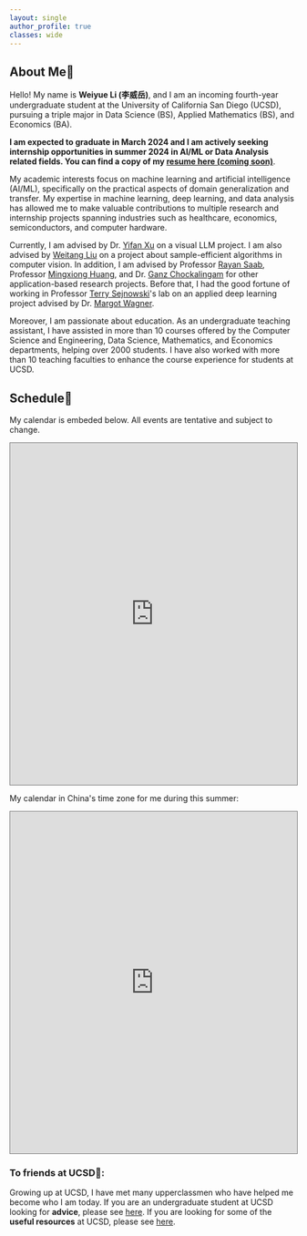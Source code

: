 ```yaml
---
layout: single
author_profile: true
classes: wide
---
```

<!-- | 🎉 <span style='color:Blue'><b>Welcome to my new personal website! Last update May 2023.</b></span> <br> -->

## About Me💯

Hello! My name is **Weiyue Li (李威岳)**, and I am an incoming fourth-year undergraduate student at the University of California San Diego (UCSD), pursuing a triple major in Data Science (BS), Applied Mathematics (BS), and Economics (BA).

**I am expected to graduate in March 2024 and I am actively seeking internship opportunities in summer 2024 in AI/ML or Data Analysis related fields. You can find a copy of my [resume here (coming soon)]()**.

My academic interests focus on machine learning and artificial intelligence (AI/ML), specifically on the practical aspects of domain generalization and transfer. My expertise in machine learning, deep learning, and data analysis has allowed me to make valuable contributions to multiple research and internship projects spanning industries such as healthcare, economics, semiconductors, and computer hardware.

Currently, I am advised by Dr. [Yifan Xu](https://yfxu.com/) on a visual LLM project. I am also advised by [Weitang Liu](https://sites.google.com/ucsd.edu/weitangliu/) on a project about sample-efficient algorithms in computer vision. In addition, I am advised by Professor [Rayan Saab](https://mathweb.ucsd.edu/~rsaab/), Professor [Mingxiong Huang](https://www.ece.ucsd.edu/node/516), and Dr. [Ganz Chockalingam](https://pdel.ucsd.edu/people/research-affiliates/ganz-chockalingam.html) for other application-based research projects. Before that, I had the good fortune of working in Professor [Terry Sejnowski](https://en.wikipedia.org/wiki/Terry_Sejnowski)'s lab on an applied deep learning project advised by Dr. [Margot Wagner](https://www.margotwagner.com/).

Moreover, I am passionate about education. As an undergraduate teaching assistant, I have assisted in more than 10 courses offered by the Computer Science and Engineering, Data Science, Mathematics, and Economics departments, helping over 2000 students. I have also worked with more than 10 teaching faculties to enhance the course experience for students at UCSD.



## Schedule📅

My calendar is embeded below. All events are tentative and subject to change.

<iframe src="https://calendar.google.com/calendar/embed?height=600&wkst=1&bgcolor=%23ffffff&ctz=America%2FLos_Angeles&mode=WEEK&src=d2VsMDE5QHVjc2QuZWR1&color=%234285F4" style="border:solid 1px #777" width="100%" height="600" frameborder="0" scrolling="no"></iframe>

My calendar in China's time zone for me during this summer:
<iframe src="https://calendar.google.com/calendar/embed?height=600&wkst=1&bgcolor=%23ffffff&ctz=Asia%2FShanghai&mode=WEEK&src=d2VsMDE5QHVjc2QuZWR1&color=%23039BE5" style="border:solid 1px #777" width="100%" height="600" frameborder="0" scrolling="no"></iframe>

### To friends at UCSD🔱:

Growing up at UCSD, I have met many upperclassmen who have helped me become who I am today. If you are an undergraduate student at UCSD looking for **advice**, please see [here](/advice). If you are looking for some of the **useful resources** at UCSD, please see [here](/resources).

<!-- <div class="repo p-2 text-center">
  <a href="https://github.com/ryo-ma/github-profile-trophy" rel="external nofollow noopener" target="_blank">
    <img class="repo-img-light w-200" alt="weiyueli7" src="https://github-profile-trophy.vercel.app/?username=weiyueli7&theme=flat">
  </a>
</div> -->

<!-- <div class="repo p-2 text-center">
  <a href="https://github.com/weiyueli7" rel="external nofollow noopener" target="_blank">
    <img class="repo-img-light w-100" alt="weiyueli7" src="https://github-readme-stats.vercel.app/api/?username=weiyueli7&amp;theme=default&amp;show_icons=true">
  </a>
</div> -->

<div class="repo p-2 text-center">
  <!-- <script type='text/javascript' src='https://www.freevisitorcounters.com/auth.php?id=6845903291ed6ccfe1448945380782ca81dfca7f'></script>
<script type="text/javascript" src="https://www.freevisitorcounters.com/en/home/counter/1018589/t/7"></script> -->

<script type='text/javascript' id='clustrmaps' src='//cdn.clustrmaps.com/map_v2.js?cl=ffffff&w=300&t=tt&d=r1iGsmA-oX3PfeADisoirj-cIu_lnGx8391sdASyesk&co=19a0ff'></script>
</div>
